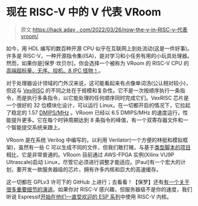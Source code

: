 # 现在 RISC-V 中的 V 代表 VRoom

> 原文:[https://hack aday . com/2022/03/26/now-the-v-in-RISC-v-代表 vroom/](https://hackaday.com/2022/03/26/now-the-v-in-risc-v-stands-for-vroom/)

如今，用 HDL 编写的数百种开源 CPU 似乎在互联网上到处流动(这是一件好事)。许多是 RISC-V，一种开源指令集(ISA)，是对学习和小任务有用的小玩具处理器。然而，如果你是[保罗·坎贝尔]，你会选择一个被称为 VRoom 的 RISC-V CPU 的[高端超标量、无序、投机、8 IPC 怪物！](https://moonbaseotago.github.io/)。

对于处理器设计领域的门外汉来说，这可能看起来有点像单词汤(公认相对较小)，但这与 [VexRISC](https://hackaday.com/2017/07/21/vexriscv-a-modular-risc-v-implementation-for-fpga/) 的不同之处在于规模和复杂性。它不是一次按顺序执行一条指令，而是执行多条指令，以它能处理的任何顺序同时完成它们。VexRISC 芯片是一个很好的 32 位模块化设计，可以运行 Linux。在一切都开启的情况下，它拉起了稳定的 1.57 [DMIPS/MHz](https://electronics.stackexchange.com/questions/517114/what-is-dmips-mhz) 。VRoom 已经以 6.5 DMIPS/MHz 的速度运行，性能提升更多。它在每个时钟周期达到 8 条指令的峰值，有一个双寄存器文件和一个智能提交系统来跟上。

VRoom 是在系统 Verilog 中编写的，以利用 Verilator(一个方便的林挺和模拟框架)，虽然有一些 C 可以生成不同的文件，但我们敢打赌，与基于[类型脚本的项目](https://hackaday.com/2021/10/14/risc-v-in-typescript/)相比，它是非常普通的。VRoom 目前通过 AWS-FPGA 实例(Xilinx VU9P Ultrascale)启动 Linux，尽管它必须进行调整才能适应。[Paul]有一个宏大的计划，要开发一款服务器级的芯片，拥有许多内核和巨大的高速缓存。

这一切都在 GPLv3 许可下的 GitHub 上进行；去看看！【保罗】还有[有一个关于很多重要细节的演讲](https://moonbaseotago.github.io/talk/index.html)。如果你对 RISC-V 感兴趣，但服务器级不是你的速度，我们听说 Espressif[开始在他们一直受欢迎的 ESP 系列](https://hackaday.com/2021/08/04/new-part-day-an-esp-with-zigbee/)中使用 RISC-V 内核。